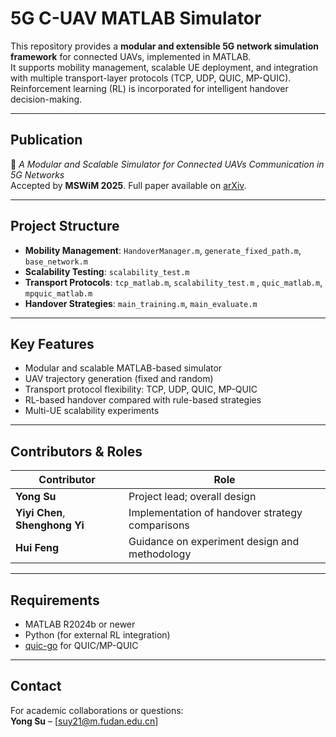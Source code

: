 # 5G C-UAV MATLAB Simulator

This repository provides a **modular and extensible 5G network simulation framework** for connected UAVs, implemented in MATLAB.  
It supports mobility management, scalable UE deployment, and integration with multiple transport-layer protocols (TCP, UDP, QUIC, MP-QUIC).  
Reinforcement learning (RL) is incorporated for intelligent handover decision-making.

---

## Publication

📄 *A Modular and Scalable Simulator for Connected UAVs Communication in 5G Networks*  
Accepted by **MSWiM 2025**. Full paper available on [arXiv](https://arxiv.org/abs/2509.00868).

---

## Project Structure

- **Mobility Management**: `HandoverManager.m`, `generate_fixed_path.m`, `base_network.m`  
- **Scalability Testing**: `scalability_test.m`  
- **Transport Protocols**: `tcp_matlab.m`, `scalability_test.m` , `quic_matlab.m`, `mpquic_matlab.m`  
- **Handover Strategies**: `main_training.m`, `main_evaluate.m`  

---

## Key Features

- Modular and scalable MATLAB-based simulator  
- UAV trajectory generation (fixed and random)  
- Transport protocol flexibility: TCP, UDP, QUIC, MP-QUIC  
- RL-based handover compared with rule-based strategies  
- Multi-UE scalability experiments  

---

## Contributors & Roles

| Contributor                     | Role                                            |
| ------------------------------- | ----------------------------------------------- |
| **Yong Su**                     | Project lead; overall design                    |
| **Yiyi Chen**, **Shenghong Yi** | Implementation of handover strategy comparisons |
| **Hui Feng**                    | Guidance on experiment design and methodology   |

---

## Requirements

- MATLAB R2024b or newer  
- Python (for external RL integration)  
- [quic-go](https://github.com/lucas-clemente/quic-go) for QUIC/MP-QUIC  

---

## Contact

For academic collaborations or questions:  
**Yong Su** – [suy21@m.fudan.edu.cn]  